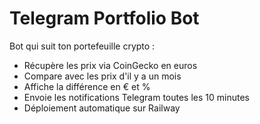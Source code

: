 # Telegram Portfolio Bot

Bot qui suit ton portefeuille crypto :
- Récupère les prix via CoinGecko en euros
- Compare avec les prix d'il y a un mois
- Affiche la différence en € et %
- Envoie les notifications Telegram toutes les 10 minutes
- Déploiement automatique sur Railway
